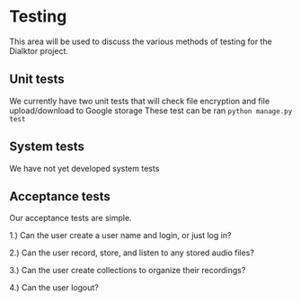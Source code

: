 # Testing

This area will be used to discuss the various methods of testing for the Dialktor project.

## Unit tests
We currently have two unit tests that will check file encryption and file upload/download to Google storage
These test can be ran `python manage.py test`

## System tests
We have not yet developed system tests

## Acceptance tests
Our acceptance tests are simple.

1.) Can the user create a user name and login, or just log in?

2.) Can the user record, store, and listen to any stored audio files?

3.) Can the user create collections to organize their recordings?

4.) Can the user logout?
